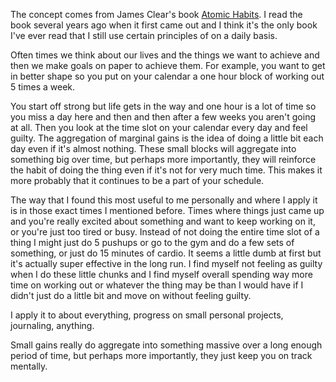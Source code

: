 The concept comes from James Clear's book <a href="https://jamesclear.com/atomic-habits" target="_blank">Atomic Habits</a>. I read the book several years ago when it first came out and I think it's the only book I've ever read that I still use certain principles of on a daily basis.

Often times we think about our lives and the things we want to achieve and then we make goals on paper to achieve them. For example, you want to get in better shape so you put on your calendar a one hour block of working out 5 times a week.

You start off strong but life gets in the way and one hour is a lot of time so you miss a day here and then and then after a few weeks you aren't going at all. Then you look at the time slot on your calendar every day and feel guilty. The aggregation of marginal gains is the idea of doing a little bit each day even if it's almost nothing. These small blocks will aggregate into something big over time, but perhaps more importantly, they will reinforce the habit of doing the thing even if it's not for very much time. This makes it more probably that it continues to be a part of your schedule.

The way that I found this most useful to me personally and where I apply it is in those exact times I mentioned before. Times where things just came up and you're really excited about something and want to keep working on it, or you're just too tired or busy. Instead of not doing the entire time slot of a thing I might just do 5 pushups or go to the gym and do a few sets of something, or just do 15 minutes of cardio. It seems a little dumb at first but it's actually super effective in the long run. I find myself not feeling as guilty when I do these little chunks and I find myself overall spending way more time on working out or whatever the thing may be than I would have if I didn't just do a little bit and move on without feeling guilty.

I apply it to about everything, progress on small personal projects, journaling, anything.

Small gains really do aggregate into something massive over a long enough period of time, but perhaps more importantly, they just keep you on track mentally.